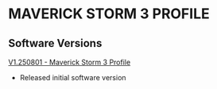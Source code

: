 # MAVERICK STORM 3 PROFILE

## Software Versions

[V1.250801 - Maverick Storm 3 Profile](https://github.com/Chauvet-Pro/MAVERICKSTORM3PROFILE/blob/14c30a71bb690b1056771ebb8a7a450d270eaa8c/firmware/V1.250801.zip)
- Released initial software version
